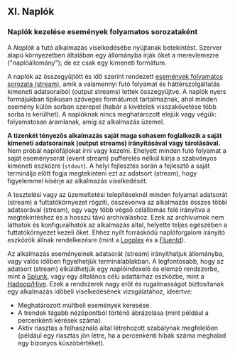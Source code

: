 ## XI. Naplók
### Naplók kezelése események folyamatos sorozataként

A *Naplók* a futó alkalmazás viselkedésébe nyújtanak betekintést. Szerver alapú környezetben általában egy állományba írják őket a merevlemezre ("naplóállomány"); de ez csak egy kimeneti formátum.

A naplók az összegyűjtött és idő szerint rendezett [események folyamatos sorozata (stream)](https://adam.herokuapp.com/past/2011/4/1/logs_are_streams_not_files/), amik a valamennyi futó folyamat és háttérszolgáltatás kimeneti adatsoraiból (output streams) lettek összegyűjtve. A naplók nyers formájukban tipikusan szöveges formátumot tartalmaznak, ahol minden esemény külön sorban szerepel (habár a kivételek visszakövetése több sorba is kerülhet). A naplóknak nincs meghatározott elejük vagy végük: folyamatosan áramlanak, amíg az alkalmazás üzemel.

**A tizenkét tényezős alkalmazás saját maga sohasem foglalkozik a saját kimeneti adatsorainak (output streams) irányításával vagy tárolásával.**  Nem próbál naplófájlokat írni vagy kezelni. Ehelyett minden futó folyamat a saját eseménysorát (event stream) pufferelés nélkül kiírja a szabványos kimeneti eszközre (`stdout`).  A helyi fejlesztés során a fejlesztő a saját terminálja előtt fogja megtekinteni ezt az adatsort (stream), hogy figyelemmel kísérje az alkalmazás viselkedését.

A tesztelési vagy az üzemeltetési telepítéseknél minden folyamat adatsorát (stream) a futtatókörnyezet rögzíti, összevonva az alkalmazás összes többi adatsorával (stream), egy vagy több végső célállomás felé irányítva a megtekintéshez és a hosszú távú archiváláshoz. Ezek az archívumok nem láthatók és konfigurálhatók az alkalmazás által, helyette teljes egészében a futtatókörnyezet kezeli őket. Ehhez nyílt forráskódú naplóforgalom írányító eszközök állnak rendelkezésre (mint a [Logplex](https://github.com/heroku/logplex) és a [Fluentd](https://github.com/fluent/fluentd)).

Az alkalmazás eseményeinek adatsorát (stream) irányíthatjuk állományba, vagy valós időben figyelhetjük terminálablakban. A legfontosabb, hogy az adatsort (stream) elküldhetjük egy naplóindexelő és elemző rendszerbe, mint a [Splunk](http://www.splunk.com/), vagy egy általános célú adattárház eszközbe, mint a [Hadoop/Hive](http://hive.apache.org/). Ezek a rendszerek nagy erőt és rugalmasságot biztosítanak egy alkalmazás időbeli viselkedésének vizsgálatához, ideértve:

* Meghatározott múltbeli események keresése.
* A trendek tágabb nézőpontból történő ábrázolása (mint például a percenkénti kérések száma).
* Aktív riasztás a felhasználó által létrehozott szabálynak megfelelően (például egy riasztás jön létre, ha a percenkénti hibák száma meghalad egy bizonyos küszöbértéket).
